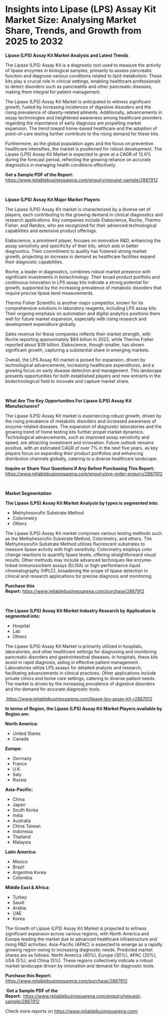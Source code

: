 <p><h1>Insights into Lipase (LPS) Assay Kit Market Size: Analysing Market Share, Trends, and Growth from 2025 to 2032</h1></p><p><strong>Lipase (LPS) Assay Kit Market Analysis and Latest Trends</strong></p>
<p><p>The Lipase (LPS) Assay Kit is a diagnostic tool used to measure the activity of lipase enzymes in biological samples, primarily to assess pancreatic function and diagnose various conditions related to lipid metabolism. These kits play a crucial role in clinical settings, enabling healthcare professionals to detect disorders such as pancreatitis and other pancreatic diseases, making them integral for patient management.</p><p>The Lipase (LPS) Assay Kit Market is anticipated to witness significant growth, fueled by increasing incidences of digestive disorders and the rising prevalence of obesity-related ailments. Additionally, advancements in assay technologies and heightened awareness among healthcare providers regarding the importance of early diagnosis are propelling market expansion. The trend toward home-based healthcare and the adoption of point-of-care testing further contribute to the rising demand for these kits.</p><p>Furthermore, as the global population ages and the focus on preventive healthcare intensifies, the market is positioned for robust development. The Lipase (LPS) Assay Kit Market is expected to grow at a CAGR of 12.6% during the forecast period, reflecting the growing reliance on accurate diagnostics in managing health conditions effectively.</p></p>
<p><strong>Get a Sample PDF of the Report:&nbsp;</strong> <a href="https://www.reliablebusinessarena.com/enquiry/request-sample/2887912?utm_campaign=3041&utm_medium=2&utm_source=Github&utm_content=ia&utm_term=14032025&utm_id=lipase-lps-assay-kit">https://www.reliablebusinessarena.com/enquiry/request-sample/2887912</a></p>
<p>&nbsp;</p>
<p><strong>Lipase (LPS) Assay Kit Major Market Players</strong></p>
<p><p>The Lipase (LPS) Assay Kit market is characterized by a diverse set of players, each contributing to the growing demand in clinical diagnostics and research applications. Key companies include Elabscience, Roche, Thermo Fisher, and Randox, who are recognized for their advanced technological capabilities and extensive product offerings.</p><p>Elabscience, a prominent player, focuses on innovative R&D, enhancing the assay sensitivity and specificity of their kits, which aids in better diagnostics. Their commitment to quality has fostered strong market growth, projecting an increase in demand as healthcare facilities expand their diagnostic capabilities.</p><p>Roche, a leader in diagnostics, combines robust market presence with significant investments in biotechnology. Their broad product portfolio and continuous innovation in LPS assay kits indicate a strong potential for growth, supported by the increasing prevalence of metabolic disorders that require precise lipase level measurements.</p><p>Thermo Fisher Scientific is another major competitor, known for its comprehensive solutions in laboratory reagents, including LPS assay kits. Their ongoing emphasis on automation and digital analytics positions them well for future market expansion, especially with rising research and development expenditure globally.</p><p>Sales revenue for these companies reflects their market strength, with Roche reporting approximately $64 billion in 2022, while Thermo Fisher reported about $39 billion. Elabscience, though smaller, has shown significant growth, capturing a substantial share in emerging markets.</p><p>Overall, the LPS Assay Kit market is poised for expansion, driven by technological advancements, increasing healthcare expenditures, and a growing focus on early disease detection and management. This landscape presents opportunities for both established players and new entrants in the biotechnological field to innovate and capture market share.</p></p>
<p>&nbsp;</p>
<p><strong>What Are The Key Opportunities For Lipase (LPS) Assay Kit Manufacturers?</strong></p>
<p><p>The Lipase (LPS) Assay Kit market is experiencing robust growth, driven by the rising prevalence of metabolic disorders and increased awareness of enzyme-related diseases. The expansion of diagnostic laboratories and the growing trend of home testing kits further propel market dynamics. Technological advancements, such as improved assay sensitivity and speed, are attracting investment and innovation. Future outlook remains positive, with an estimated CAGR of over 7% in the next five years, as key players focus on expanding their product portfolios and enhancing distribution channels globally, catering to a diverse healthcare landscape.</p></p>
<p><strong>Inquire or Share Your Questions If Any Before Purchasing This Report:</strong> <a href="https://www.reliablebusinessarena.com/enquiry/pre-order-enquiry/2887912?utm_campaign=3041&utm_medium=2&utm_source=Github&utm_content=ia&utm_term=14032025&utm_id=lipase-lps-assay-kit">https://www.reliablebusinessarena.com/enquiry/pre-order-enquiry/2887912</a></p>
<p>&nbsp;</p>
<p><strong>Market Segmentation</strong></p>
<p><strong>The Lipase (LPS) Assay Kit Market Analysis by types is segmented into:</strong></p>
<p><ul><li> Methylresorufin Substrate Method</li><li>Colorimetry</li><li>Others </li></ul></p>
<p><p>The Lipase (LPS) Assay Kit market comprises various testing methods such as the Methylresorufin Substrate Method, Colorimetry, and others. The Methylresorufin Substrate Method utilizes fluorescent substrates to measure lipase activity with high sensitivity. Colorimetry employs color change reactions to quantify lipase levels, offering straightforward visual results. Other methods may include advanced techniques like enzyme-linked immunosorbent assays (ELISA) or high-performance liquid chromatography (HPLC), broadening the scope of lipase detection in clinical and research applications for precise diagnosis and monitoring.</p></p>
<p><strong>Purchase this Report:&nbsp;</strong><a href="https://www.reliablebusinessarena.com/purchase/2887912?utm_campaign=3041&utm_medium=2&utm_source=Github&utm_content=ia&utm_term=14032025&utm_id=lipase-lps-assay-kit">https://www.reliablebusinessarena.com/purchase/2887912</a></p>
<p>&nbsp;</p>
<p><strong>The Lipase (LPS) Assay Kit Market Industry Research by Application is segmented into:</strong></p>
<p><ul><li> Hospital</li><li>Lab</li><li>Others </li></ul></p>
<p><p>The Lipase (LPS) Assay Kit Market is primarily utilized in hospitals, laboratories, and other healthcare settings for diagnosing and monitoring pancreatic disorders and gastrointestinal diseases. In hospitals, these kits assist in rapid diagnosis, aiding in effective patient management. Laboratories utilize LPS assays for detailed analysis and research, facilitating advancements in clinical practices. Other applications include private clinics and home care settings, catering to diverse patient needs. The market is driven by the increasing prevalence of digestive disorders and the demand for accurate diagnostic tools.</p></p>
<p><a href="https://www.reliablebusinessarena.com/lipase-lps-assay-kit-r2887912?utm_campaign=3041&utm_medium=2&utm_source=Github&utm_content=ia&utm_term=14032025&utm_id=lipase-lps-assay-kit">&nbsp;https://www.reliablebusinessarena.com/lipase-lps-assay-kit-r2887912</a></p>
<p><strong>In terms of Region, the Lipase (LPS) Assay Kit Market Players available by Region are:</strong></p>
<p>
    <p> <strong> North America: </strong>
        <ul>
            <li>United States</li>
            <li>Canada</li>
        </ul>
        </p> 
    <p> <strong> Europe: </strong>
        <ul>
            <li>Germany</li>
            <li>France</li>
            <li>U.K.</li>
            <li>Italy</li>
            <li>Russia</li>
        </ul>
        </p> 
    <p> <strong> Asia-Pacific: </strong>
        <ul>
            <li>China</li>
            <li>Japan</li>
            <li>South Korea</li>
            <li>India</li>
            <li>Australia</li>
            <li>China Taiwan</li>
            <li>Indonesia</li>
            <li>Thailand</li>
            <li>Malaysia</li>
        </ul>
        </p> 
    <p> <strong> Latin America: </strong>
        <ul>
            <li>Mexico</li>
            <li>Brazil</li>
            <li>Argentina Korea</li>
            <li>Colombia</li>
        </ul>
        </p> 
    <p> <strong> Middle East & Africa: </strong>
        <ul>
            <li>Turkey</li>
            <li>Saudi</li>
            <li>Arabia</li>
            <li>UAE</li>
            <li>Korea</li>
        </ul>
    </p>
    </p>
<p><p>The Growth of Lipase (LPS) Assay Kit Market is projected to witness significant expansion across various regions, with North America and Europe leading the market due to advanced healthcare infrastructure and rising R&D activities. Asia-Pacific (APAC) is expected to emerge as a rapidly growing region owing to increasing diagnostic needs. Predicted market shares are as follows: North America (40%), Europe (30%), APAC (20%), USA (5%), and China (5%). These regions collectively indicate a robust market landscape driven by innovation and demand for diagnostic tools.</p></p>
<p><strong>Purchase this Report: </strong><a href="https://www.reliablebusinessarena.com/purchase/2887912?utm_campaign=3041&utm_medium=2&utm_source=Github&utm_content=ia&utm_term=14032025&utm_id=lipase-lps-assay-kit">https://www.reliablebusinessarena.com/purchase/2887912</a></p>
<p>&nbsp;<strong>Get a Sample PDF of the Report:&nbsp;&nbsp;</strong><a href="https://www.reliablebusinessarena.com/enquiry/request-sample/2887912?utm_campaign=3041&utm_medium=2&utm_source=Github&utm_content=ia&utm_term=14032025&utm_id=lipase-lps-assay-kit">https://www.reliablebusinessarena.com/enquiry/request-sample/2887912</a></p>
<p><strong></strong></p>
<p>Check more reports on <a href="https://www.reliablebusinessarena.com/?utm_campaign=3041&utm_medium=2&utm_source=Github&utm_content=ia&utm_term=14032025&utm_id=lipase-lps-assay-kit">https://www.reliablebusinessarena.com/</a></p>